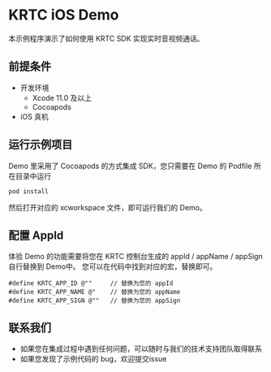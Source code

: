 # KRTC iOS Demo

本示例程序演示了如何使用 KRTC SDK 实现实时音视频通话。

## 前提条件
- 开发环境
    - Xcode 11.0 及以上
    - Cocoapods
- iOS 真机

## 运行示例项目

Demo 里采用了 Cocoapods 的方式集成 SDK，您只需要在 Demo 的 Podfile 所在目录中运行
```
pod install
```
然后打开对应的 xcworkspace 文件，即可运行我们的 Demo。

## 配置 AppId

体验 Demo 的功能需要将您在 KRTC 控制台生成的 appId / appName / appSign 自行替换到 Demo中。
您可以在代码中找到对应的宏，替换即可。
```
#define KRTC_APP_ID @""     // 替换为您的 appId
#define KRTC_APP_NAME @"    // 替换为您的 appName
#define KRTC_APP_SIGN @""   // 替换为您的 appSign
```

## 联系我们

- 如果您在集成过程中遇到任何问题，可以随时与我们的技术支持团队取得联系
- 如果您发现了示例代码的 bug，欢迎提交issue